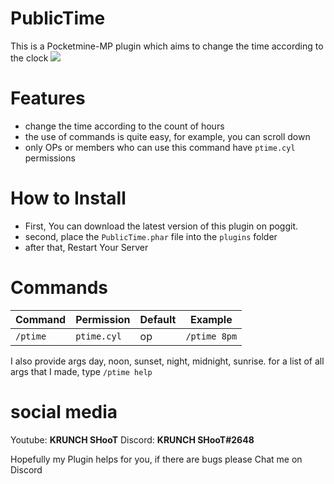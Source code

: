 # PublicTime
This is a Pocketmine-MP plugin which aims to change the time according to the clock
<a href="https://poggit.pmmp.io/p/PublicTime"><img src="https://poggit.pmmp.io/shield.state/PublicTime"></a>
# Features
 - change the time according to the count of hours
 - the use of commands is quite easy, for example, you can scroll down
 - only OPs or members who can use this command have `ptime.cyl` permissions
 
# How to Install
 - First, You can download the latest version of this plugin on poggit.
 - second, place the `PublicTime.phar` file into the `plugins` folder
 - after that, Restart Your Server
 
# Commands
| Command | Permission | Default | Example |
| --- | --- | --- | --- |
| `/ptime` | `ptime.cyl` |  op | ```/ptime 8pm``` |

I also provide args day, noon, sunset, night, midnight, sunrise.
for a list of all args that I made, type `/ptime help`

# social media

Youtube: **KRUNCH SHooT**
Discord: **KRUNCH SHooT#2648**

Hopefully my Plugin helps for you, if there are bugs please Chat me on Discord
